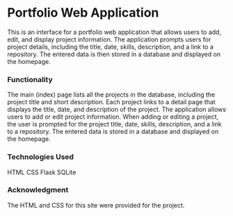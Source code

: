 # Portfolio Web Application
This is an interface for a portfolio web application that allows users to add, edit, and display project information. 
The application prompts users for project details, including the title, date, skills, description, and a link to a repository. 
The entered data is then stored in a database and displayed on the homepage.


### Functionality
The main (index) page lists all the projects in the database, including the project title and short description. 
Each project links to a detail page that displays the title, date, and description of the project.
The application allows users to add or edit project information. 
When adding or editing a project, the user is prompted for the project title, date, skills, description, and a link to a repository. 
The entered data is stored in a database and displayed on the homepage.


### Technologies Used
HTML
CSS
Flask
SQLite


### Acknowledgment
The HTML and CSS for this site were provided for the project. 
